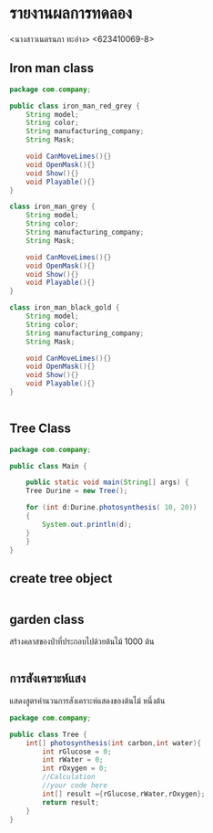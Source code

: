 # รายงานผลการทดลอง

<นางสาวเนตรนภา ทะอ่าง> <623410069-8>

## Iron man class

```java
package com.company;

public class iron_man_red_grey {
    String model;
    String color;
    String manufacturing_company;
    String Mask;

    void CanMoveLimes(){}
    void OpenMask(){}
    void Show(){}
    void Playable(){}
}

class iron_man_grey {
    String model;
    String color;
    String manufacturing_company;
    String Mask;

    void CanMoveLimes(){}
    void OpenMask(){}
    void Show(){}
    void Playable(){}
}

class iron_man_black_gold {
    String model;
    String color;
    String manufacturing_company;
    String Mask;

    void CanMoveLimes(){}
    void OpenMask(){}
    void Show(){}
    void Playable(){}
}



```

## Tree Class

```java
package com.company;

public class Main {

    public static void main(String[] args) {
	Tree Durine = new Tree();

	for (int d:Durine.photosynthesis( 10, 20))
    {
        System.out.println(d);
    }
    }
}

```

## create tree object

```java

```

## garden class

สร้างคลาสของป่าที่ประกอบไปด้วยต้นไม้ 1000 ต้น

```java

```

## การสังเคราะห์แสง

แสดงสูตรคำนวนการสังเคราะห์แสดงของต้นไม้ หนึ่งต้น

```java
package com.company;

public class Tree {
    int[] photosynthesis(int carbon,int water){
        int rGlucose = 0;
        int rWater = 0;
        int rOxygen = 0;
        //Calculation
        //your code here
        int[] result ={rGlucose,rWater,rOxygen};
        return result;
    }
}

```
